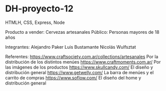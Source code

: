 # DH-proyecto-12

HTMLH, CSS, Express, Node

Producto a vender: Cervezas artesanales
Público: Personas mayores de 18 años

Integrantes:
Alejandro Paker
Luis Bustamante
Nicolás Wulfsztat

Referentes:
https://www.craftsociety.com.ar/collections/artesanales
Por la distribución de los distintos menúes
https://www.craftmoments.com.ar/
Por las imágenes de los productos
https://www.skullcandy.com/
El diseño y distribución general
https://www.getwelly.com/
La barra de menúes y el carrito de compras
https://www.soflow.com/
El diseño del home y distribución general

